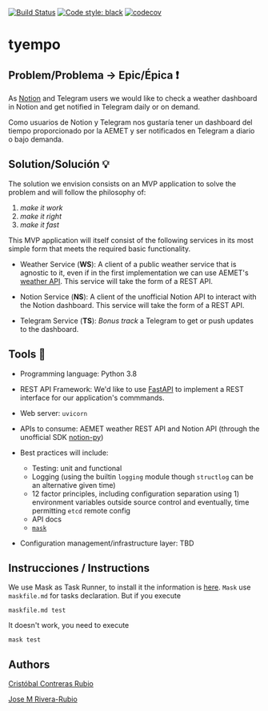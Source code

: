 [![Build Status](https://travis-ci.org/Phyton-es-mi-typo/tyempo.svg?branch=main)](https://travis-ci.org/Phyton-es-mi-typo/tyempo)
[![Code style: black](https://img.shields.io/badge/code%20style-black-000000.svg)](https://github.com/psf/black)
[![codecov](https://codecov.io/gh/Phyton-es-mi-typo/tyempo/branch/main/graph/badge.svg?token=6ZOR1TI4WY)](https://codecov.io/gh/Phyton-es-mi-typo/tyempo)

# tyempo

## Problem/Problema -> Epic/Épica :exclamation:

As [Notion](<https://www.notion.so/>) and Telegram users we would like to check a weather dashboard in Notion and get notified in Telegram daily or on demand.

Como usuarios de Notion y Telegram nos gustaría tener un dashboard del tiempo proporcionado por la AEMET y ser notificados en Telegram a diario o bajo demanda.

## Solution/Solución :bulb:

The solution we envision consists on an MVP application to solve the problem and will follow the philosophy of:

1. _make it work_
2. _make it right_
3. _make it fast_

This MVP application will itself consist of the following services in its most simple form that meets the required basic functionality.

- Weather Service (**WS**): A client of a public weather service that is agnostic to it, even if in the first implementation we can use AEMET's [weather API](https://opendata.aemet.es/centrodedescargas/AEMETApi?). This service will take the form of a REST API.

- Notion Service (**NS**): A client of the unofficial Notion API to interact with the Notion dashboard. This service will take the form of a REST API.

- Telegram Service (**TS**): _Bonus track_ a Telegram to get or push updates to the dashboard.

## Tools :wrench:

- Programming language: Python 3.8
- REST API Framework: We'd like to use [FastAPI](https://fastapi.tiangolo.com/) to implement a REST interface for our application's commmands.
- Web server: `uvicorn`
- APIs to consume: AEMET weather REST API and Notion API (through the unofficial SDK [notion-py](<https://github.com/jamalex/notion-py>))
- Best practices will include:
    - Testing: unit and functional
    - Logging (using the builtin `logging` module though `structlog` can be an alternative given time)
    - 12 factor principles, including configuration separation using 1) environment variables outside source control and eventually, time permitting `etcd` remote config
    - API docs
    - [`mask`](<https://github.com/jakedeichert/mask>)

- Configuration management/infrastructure layer: TBD

## Instrucciones / Instructions

We use Mask as Task Runner, to install it the information is [here](https://github.com/jakedeichert/mask#installation). `Mask` use `maskfile.md` for tasks declaration. But if you execute

```
maskfile.md test
```

It doesn't work, you need to execute

```
mask test
```

## Authors

[Cristóbal Contreras Rubio](<https://github.com/crisconru>)

[Jose M Rivera-Rubio](<https://github.com/jmrr>)

